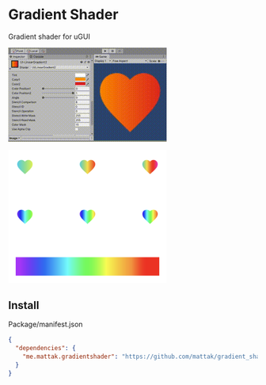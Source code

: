 # Gradient Shader

Gradient shader for uGUI

![art](./art/gradient_small.gif)

<img alt="rainbow" src="./art/rainbow.png" width=320 />

## Install

Package/manifest.json

```json
{
  "dependencies": {
    "me.mattak.gradientshader": "https://github.com/mattak/gradient_shader.git#0.0.2"
  }
}
```

